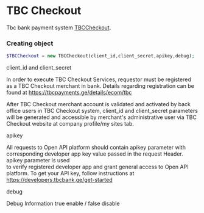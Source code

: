 # TBC Checkout
Tbc bank payment system [TBCCheckout](https://developers.tbcbank.ge/docs/tpay---web-payments/1/overview).

### Creating object
```php
$TBCCheckout = new TBCCheckout(client_id,client_secret,apikey,debug);
```

client_id and client_secret

In order to execute TBC Checkout Services, requestor must be registered as a TBC Checkout merchant in bank. 
Details regarding registration can be found at https://tbcpayments.ge/details/ecom/tbc

After TBC Checkout merchant account is validated and activated by back office users in TBC Checkout system, 
client_id and client_secret parameters will be generated and accessible by merchant's administrative user via TBC Checkout website at company profile/my sites tab.

apikey

All requests to Open API platform should contain apikey  parameter with corresponding developer app key value  passed in the request Header. apikey parameter is used  
to verify registered developer app and grant general  access to Open API platform. To get your API key, follow instructions at https://developers.tbcbank.ge/get-started


debug 

Debug Information  true enable / false disable
